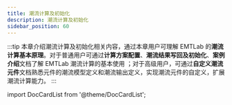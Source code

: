 ```yaml
---
title: 潮流计算及初始化
description: 潮流计算及初始化
sidebar_position: 60
---
```


:::tip
本章介绍潮流计算及初始化相关内容，通过本章用户可理解 EMTLab 的**潮流计算基本原理**。对于普通用户可通过**计算方案配置**、**潮流结果写回及初始化**、**案例介绍**文档了解 EMTLab 潮流计算的基本使用 ；对于高级用户，可通过**自定义潮流元件**文档熟悉元件的潮流模型定义和潮流输出定义，实现潮流元件的自定义，扩展潮流计算能力。
:::

import DocCardList from '@theme/DocCardList';

<DocCardList />
